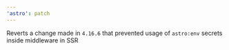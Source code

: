 ```yaml
---
'astro': patch
---
```


Reverts a change made in `4.16.6` that prevented usage of `astro:env` secrets inside middleware in SSR
